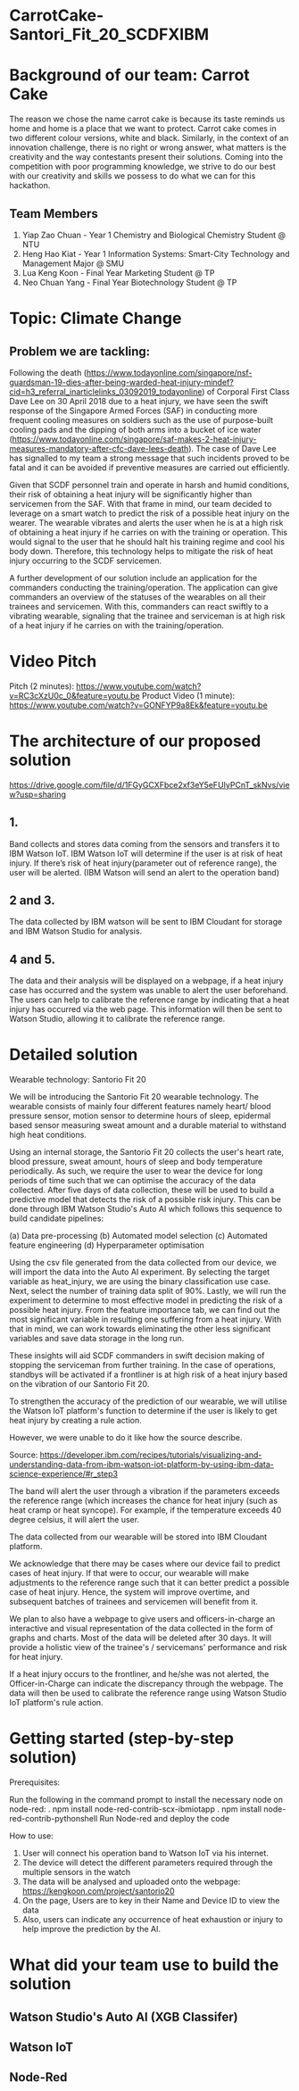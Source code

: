 # CarrotCake-Santori_Fit_20_SCDFXIBM

# Background of our team: Carrot Cake

The reason we chose the name carrot cake is because its taste reminds us home and home is a place that we want to protect. Carrot cake comes in two different colour versions, white and black. Similarly, in the context of an innovation challenge, there is no right or wrong answer, what matters is the creativity and the way contestants present their solutions. Coming into the competition with poor programming knowledge, we strive to do our best with our creativity and skills we possess to do what we can for this hackathon.

## Team Members

1. Yiap Zao Chuan - Year 1 Chemistry and Biological Chemistry Student @ NTU
2. Heng Hao Kiat - Year 1 Information Systems: Smart-City Technology and Management Major @ SMU
3. Lua Keng Koon - Final Year Marketing Student @ TP 
4. Neo Chuan Yang - Final Year Biotechnology Student @ TP

# Topic: Climate Change

## Problem we are tackling:

Following the death (https://www.todayonline.com/singapore/nsf-guardsman-19-dies-after-being-warded-heat-injury-mindef?cid=h3_referral_inarticlelinks_03092019_todayonline) of Corporal First Class Dave Lee on 30 April 2018 due to a heat injury, we have seen the swift response of the Singapore Armed Forces (SAF) in conducting more frequent cooling measures on soldiers such as the use of purpose-built cooling pads and the dipping of both arms into a bucket of ice water (https://www.todayonline.com/singapore/saf-makes-2-heat-injury-measures-mandatory-after-cfc-dave-lees-death). The case of Dave Lee has signalled to my team a strong message that such incidents proved to be fatal and it can be avoided if preventive measures are carried out efficiently. 

Given that SCDF personnel train and operate in harsh and humid conditions, their risk of obtaining a heat injury will be significantly higher than servicemen from the SAF. With that frame in mind, our team decided to leverage on a smart watch to predict the risk of a possible heat injury on the wearer. The wearable vibrates and alerts the user when he is at a high risk of obtaining a heat injury if he carries on with the training or operation. This would signal to the user that he should halt his training regime and cool his body down. Therefore, this technology helps to mitigate the risk of heat injury occurring to the SCDF servicemen. 

A further development of our solution include an application for the commanders conducting the training/operation. The application can give commanders an overview of the statuses of the wearables on all their trainees and servicemen. With this, commanders can react swiftly to a vibrating wearable, signaling that the trainee and serviceman is at high risk of a heat injury if he carries on with the training/operation.

# Video Pitch

Pitch (2 minutes): https://www.youtube.com/watch?v=RC3cXzU0c_0&feature=youtu.be
Product Video (1 minute): https://www.youtube.com/watch?v=GONFYP9a8Ek&feature=youtu.be 

# The architecture of our proposed solution

https://drive.google.com/file/d/1FGyGCXFbce2xf3eY5eFUIyPCnT_skNvs/view?usp=sharing


## 1. 

Band collects and stores data coming from the sensors and transfers it to IBM Watson IoT. IBM Watson IoT will determine if the user is at risk of heat injury. If there’s risk of heat injury(parameter out of reference range), the user will be alerted. (IBM Watson will send an alert to the operation band)

## 2 and 3. 

The data collected by IBM watson will be sent to IBM Cloudant for storage and IBM Watson Studio for analysis.

## 4 and 5.

The data and their analysis will be displayed on a webpage, if a heat injury case has occurred and the system was unable to alert the user beforehand. The users can help to calibrate the reference range by indicating that a heat injury has occurred via the web page. This information will then be sent to Watson Studio, allowing it to calibrate the reference range.


# Detailed solution

Wearable technology: Santorio Fit 20

We will be introducing the Santorio Fit 20 wearable technology. The wearable consists of mainly four different features namely heart/ blood pressure sensor, motion sensor to determine hours of sleep, epidermal based sensor measuring sweat amount and a durable material to withstand high heat conditions.

Using an internal storage, the Santorio Fit 20 collects the user's heart rate, blood pressure, sweat amount, hours of sleep and body temperature periodically. As such, we require the user to wear the device for long periods of time such that we can optimise the accuracy of the data collected. After five days of data collection, these will be used to build a predictive model that detects the risk of a possible risk injury. This can be done through IBM Watson Studio's Auto AI which follows this sequence to build candidate pipelines:

(a) Data pre-processing
(b) Automated model selection
(c) Automated feature engineering
(d) Hyperparameter optimisation

Using the csv file generated from the data collected from our device, we will import the data into the Auto AI experiment. By selecting the target variable as heat_injury, we are using the binary classification use case. Next, select the number of training data split of 90%. Lastly, we will run the experiment to determine to most effective model in predicting the risk of a possible heat injury. From the feature importance tab, we can find out the most significant variable in resulting one suffering from a heat injury. With that in mind, we can work towards eliminating the other less significant variables and save data storage in the long run. 

These insights will aid SCDF commanders in swift decision making of stopping the serviceman from further training. In the case of operations, standbys will be activated if a frontliner is at high risk of a heat injury based on the vibration of our Santorio Fit 20. 

To strengthen the accuracy of the prediction of our wearable, we will utilise the Watson IoT platform's function to determine if the user is likely to get heat injury by creating a rule action.

However, we were unable to do it like how the source describe.

Source: https://developer.ibm.com/recipes/tutorials/visualizing-and-understanding-data-from-ibm-watson-iot-platform-by-using-ibm-data-science-experience/#r_step3

The band will alert the user through a vibration if the parameters exceeds the reference range (which increases the chance for heat injury (such as heat cramp or heat syncope). For example, if the temperature exceeds 40 degree celsius, it will alert the user. 

The data collected from our wearable will be stored into IBM Cloudant platform.

We acknowledge that there may be cases where our device fail to predict cases of heat injury. If that were to occur, our wearable will make adjustments to the reference range such that it can better predict a possible case of heat injury. Hence, the system will improve overtime, and subsequent batches of trainees and servicemen will benefit from it.

We plan to also have a webpage to give users and officers-in-charge an interactive and visual representation of the data collected in the form of graphs and charts. Most of the data will be deleted after 30 days. It will provide a holistic view of the trainee's / servicemans' performance and risk for heat injury.

If a heat injury occurs to the frontliner, and he/she was not alerted, the Officer-in-Charge can indicate the discrepancy through the webpage. The data will then be used to calibrate the reference range using Watson Studio IoT platform's rule action.



# Getting started (step-by-step solution)

Prerequisites:

Run the following in the command prompt to install the necessary node on node-red:
. npm install node-red-contrib-scx-ibmiotapp
. npm install node-red-contrib-pythonshell
Run Node-red and deploy the code
 
How to use:

1. User will connect his operation band to Watson IoT via his internet.
2. The device will detect the different parameters required through the multiple sensors in the watch
3. The data will be analysed and uploaded onto the webpage:
https://kengkoon.com/project/santorio20
4. On the page, Users are to key in their Name and Device ID to view the data
5. Also, users can indicate any occurrence of heat exhaustion or injury to help improve the prediction by the AI.


# What did your team use to build the solution

## Watson Studio's Auto AI (XGB Classifer) 
## Watson IoT
## Node-Red


